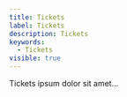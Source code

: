 ```yaml
---
title: Tickets
label: Tickets
description: Tickets
keywords:
  - Tickets
visible: true
---
```

Tickets ipsum dolor sit amet...
